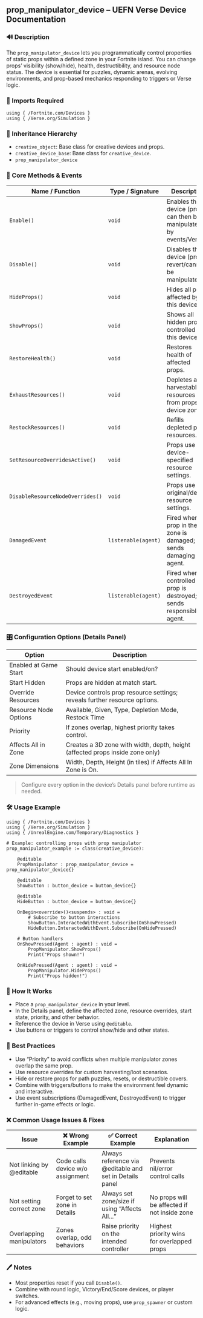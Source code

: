 ## prop_manipulator_device – UEFN Verse Device Documentation

### 🔊 Description
The `prop_manipulator_device` lets you programmatically control properties of static props within a defined zone in your Fortnite island. You can change props’ visibility (show/hide), health, destructibility, and resource node status. The device is essential for puzzles, dynamic arenas, evolving environments, and prop-based mechanics responding to triggers or Verse logic.

### 🧱 Imports Required
```verse
using { /Fortnite.com/Devices }
using { /Verse.org/Simulation }
```

### 🔗 Inheritance Hierarchy
- `creative_object`: Base class for creative devices and props.
- `creative_device_base`: Base class for `creative_device`.
- `prop_manipulator_device`

### 🧩 Core Methods & Events
| Name / Function                | Type / Signature        | Description                                                        |
|-------------------------------|-------------------------|--------------------------------------------------------------------|
| `Enable()`                    | `void`                  | Enables the device (props can then be manipulated by events/Verse).|
| `Disable()`                   | `void`                  | Disables the device (props revert/cannot be manipulated).          |
| `HideProps()`                 | `void`                  | Hides all props affected by this device.                           |
| `ShowProps()`                 | `void`                  | Shows all hidden props controlled by this device.                  |
| `RestoreHealth()`            | `void`                  | Restores health of affected props.                                 |
| `ExhaustResources()`         | `void`                  | Depletes all harvestable resources from props in device zone.      |
| `RestockResources()`         | `void`                  | Refills depleted prop resources.                                   |
| `SetResourceOverridesActive()`| `void`                 | Props use device-specified resource settings.                      |
| `DisableResourceNodeOverrides()`| `void`               | Props use original/default resource settings.                      |
| `DamagedEvent`               | `listenable(agent)`     | Fired when a prop in the zone is damaged; sends damaging agent.    |
| `DestroyedEvent`             | `listenable(agent)`     | Fired when a controlled prop is destroyed; sends responsible agent.|

### 🎛 Configuration Options (Details Panel)
| Option                    | Description                                                                 |
|---------------------------|-----------------------------------------------------------------------------|
| Enabled at Game Start     | Should device start enabled/on?                                             |
| Start Hidden              | Props are hidden at match start.                                            |
| Override Resources        | Device controls prop resource settings; reveals further resource options.   |
| Resource Node Options     | Available, Given, Type, Depletion Mode, Restock Time                        |
| Priority                  | If zones overlap, highest priority takes control.                           |
| Affects All in Zone       | Creates a 3D zone with width, depth, height (affected props inside zone only)|
| Zone Dimensions           | Width, Depth, Height (in tiles) if Affects All In Zone is On.               |

> Configure every option in the device’s Details panel before runtime as needed.

### 🛠 Usage Example
```verse
using { /Fortnite.com/Devices }
using { /Verse.org/Simulation }
using { /UnrealEngine.com/Temporary/Diagnostics }

# Example: controlling props with prop manipulator
prop_manipulator_example := class(creative_device):

    @editable
    PropManipulator : prop_manipulator_device = prop_manipulator_device{}

    @editable
    ShowButton : button_device = button_device{}

    @editable
    HideButton : button_device = button_device{}

    OnBegin<override>()<suspends> : void =
        # Subscribe to button interactions
        ShowButton.InteractedWithEvent.Subscribe(OnShowPressed)
        HideButton.InteractedWithEvent.Subscribe(OnHidePressed)

    # Button handlers
    OnShowPressed(Agent : agent) : void =
        PropManipulator.ShowProps()
        Print("Props shown!")

    OnHidePressed(Agent : agent) : void =
        PropManipulator.HideProps()
        Print("Props hidden!")
```

### 🧠 How It Works
- Place a `prop_manipulator_device` in your level.
- In the Details panel, define the affected zone, resource overrides, start state, priority, and other behavior.
- Reference the device in Verse using `@editable`.
- Use buttons or triggers to control show/hide and other states.

### 🧬 Best Practices
- Use “Priority” to avoid conflicts when multiple manipulator zones overlap the same prop.
- Use resource overrides for custom harvesting/loot scenarios.
- Hide or restore props for path puzzles, resets, or destructible covers.
- Combine with triggers/buttons to make the environment feel dynamic and interactive.
- Use event subscriptions (DamagedEvent, DestroyedEvent) to trigger further in-game effects or logic.

### ❌ Common Usage Issues & Fixes
| Issue                   | ❌ Wrong Example                       | ✅ Correct Example                                   | Explanation                                                    |
|------------------------|-------------------------------------------|--------------------------------------------------------|----------------------------------------------------------------|
| Not linking by @editable| Code calls device w/o assignment         | Always reference via @editable and set in Details panel| Prevents nil/error control calls                              |
| Not setting correct zone| Forget to set zone in Details            | Always set zone/size if using “Affects All...”        | No props will be affected if not inside zone                  |
| Overlapping manipulators| Zones overlap, odd behaviors             | Raise priority on the intended controller              | Highest priority wins for overlapped props                    |

### 🖊 Notes
- Most properties reset if you call `Disable()`.
- Combine with round logic, Victory/End/Score devices, or player switches.
- For advanced effects (e.g., moving props), use `prop_spawner` or custom logic.


